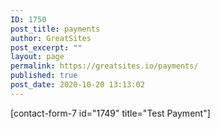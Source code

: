 ```yaml
---
ID: 1750
post_title: payments
author: GreatSites
post_excerpt: ""
layout: page
permalink: https://greatsites.io/payments/
published: true
post_date: 2020-10-20 13:13:02
---
```

<!-- wp:shortcode -->
[contact-form-7 id="1749" title="Test Payment"]
<!-- /wp:shortcode -->